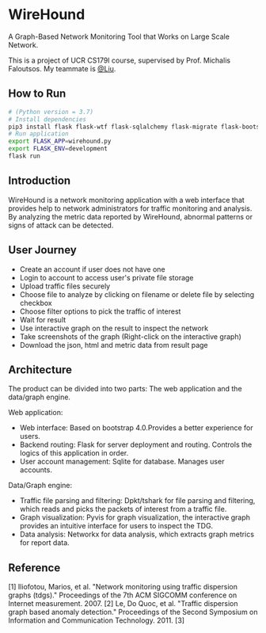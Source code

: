# WireHound
A Graph-Based Network Monitoring Tool that Works on Large Scale Network.

This is a project of UCR CS179I course, supervised by Prof. Michalis Faloutsos. My teammate is [@Liu](https://github.com/130e).

## How to Run

```bash
# (Python version = 3.7)
# Install dependencies
pip3 install flask flask-wtf flask-sqlalchemy flask-migrate flask-bootstrap
# Run application
export FLASK_APP=wirehound.py
export FLASK_ENV=development
flask run
```

## Introduction
WireHound is a network monitoring application with a web interface that provides help to network administrators for traffic monitoring and analysis. 
By analyzing the metric data reported by WireHound, abnormal patterns or signs of attack can be detected. 


## User Journey
- Create an account if user does not have one
- Login to account to access user's private file storage
- Upload traffic files securely
- Choose file to analyze by clicking on filename or delete file by selecting checkbox
- Choose filter options to pick the traffic of interest
- Wait for result
- Use interactive graph on the result to inspect the network
- Take screenshots of the graph (Right-click on the interactive graph)
- Download the json, html and metric data from result page


## Architecture

The product can be divided into two parts: The web application and the data/graph engine. 

Web application:
- Web interface: Based on bootstrap 4.0.Provides a better experience for users.
- Backend routing: Flask for server deployment and routing. Controls the logics of this application in order.
- User account management: Sqlite for database. Manages user accounts.

Data/Graph engine:
- Traffic file parsing and filtering: Dpkt/tshark for file parsing and filtering, which reads and picks the packets of interest from a traffic file.
- Graph visualization: Pyvis for graph visualization, the interactive graph provides an intuitive interface for users to inspect the TDG.
- Data analysis: Networkx for data analysis, which extracts graph metrics for report data. 


## Reference
[1] Iliofotou, Marios, et al. "Network monitoring using traffic dispersion graphs (tdgs)." Proceedings of the 7th ACM SIGCOMM conference on Internet measurement. 2007.
[2] Le, Do Quoc, et al. "Traffic dispersion graph based anomaly detection." Proceedings of the Second Symposium on Information and Communication Technology. 2011.
[3] 


